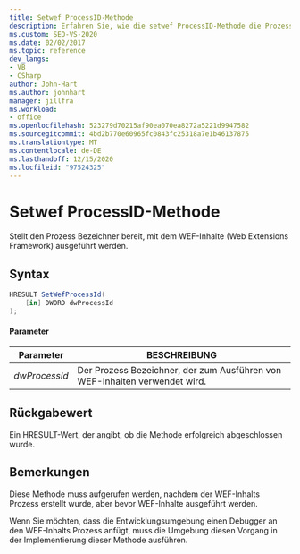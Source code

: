```yaml
---
title: Setwef ProcessID-Methode
description: Erfahren Sie, wie die setwef ProcessID-Methode die Prozess-ID bereitstellt, mit der WEF-Inhalte (Web Extensions Framework) ausgeführt werden.
ms.custom: SEO-VS-2020
ms.date: 02/02/2017
ms.topic: reference
dev_langs:
- VB
- CSharp
author: John-Hart
ms.author: johnhart
manager: jillfra
ms.workload:
- office
ms.openlocfilehash: 523279d70215af90ea070ea8272a5221d9947582
ms.sourcegitcommit: 4bd2b770e60965fc0843fc25318a7e1b46137875
ms.translationtype: MT
ms.contentlocale: de-DE
ms.lasthandoff: 12/15/2020
ms.locfileid: "97524325"
---
```

# <a name="setwefprocessid-method"></a>Setwef ProcessID-Methode
  Stellt den Prozess Bezeichner bereit, mit dem WEF-Inhalte (Web Extensions Framework) ausgeführt werden.

## <a name="syntax"></a>Syntax

```csharp
HRESULT SetWefProcessId(
    [in] DWORD dwProcessId
);
```

#### <a name="parameters"></a>Parameter

|Parameter|BESCHREIBUNG|
|---------------|-----------------|
|*dwProcessId*|Der Prozess Bezeichner, der zum Ausführen von WEF-Inhalten verwendet wird.|

## <a name="return-value"></a>Rückgabewert
 Ein HRESULT-Wert, der angibt, ob die Methode erfolgreich abgeschlossen wurde.

## <a name="remarks"></a>Bemerkungen
 Diese Methode muss aufgerufen werden, nachdem der WEF-Inhalts Prozess erstellt wurde, aber bevor WEF-Inhalte ausgeführt werden.

 Wenn Sie möchten, dass die Entwicklungsumgebung einen Debugger an den WEF-Inhalts Prozess anfügt, muss die Umgebung diesen Vorgang in der Implementierung dieser Methode ausführen.
